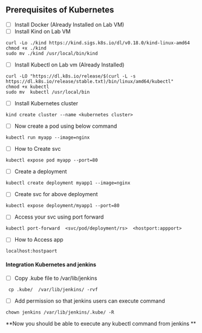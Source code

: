## Prerequisites of Kubernetes
- [ ] Install Docker (Already Installed on Lab VM)
- [ ] Install Kind on Lab VM

```
curl -Lo ./kind https://kind.sigs.k8s.io/dl/v0.18.0/kind-linux-amd64
chmod +x ./kind
sudo mv ./kind /usr/local/bin/kind
```

- [ ] Install Kubectl on Lab vm (Already Installed)

```
curl -LO "https://dl.k8s.io/release/$(curl -L -s https://dl.k8s.io/release/stable.txt)/bin/linux/amd64/kubectl"
chmod +x kubectl
sudo mv  kubectl /usr/local/bin
```
- [ ] Install Kubernetes cluster

```
kind create cluster --name <kubernetes cluster>
```

- [ ] Now create a pod using below command

```
kubectl run myapp --image=nginx
```
- [ ] How to Create svc

```
kubectl expose pod myapp --port=80
```
- [ ] Create a deployment

```
kubectl create deployment myapp1 --image=nginx
```
- [ ] Create svc for above deployment 

```
kubectl expose deployment/myapp1 --port=80
```

- [ ]  Access your svc using port forward 

```
kubectl port-forward  <svc/pod/deployment/rs>  <hostport:appport>
```

- [ ] How to Access app
```
localhost:hostpaort
```

#### Integration Kubernetes and jenkins 


- [ ] Copy .kube file to /var/lib/jenkins

```
 cp .kube/  /var/lib/jenkins/ -rvf 
 ```
 - [ ] Add permission so that jenkins users can execute command

```
chown jenkins /var/lib/jenkins/.kube/ -R
```

**Now you should be able to execute any kubectl command from jenkins **
